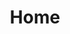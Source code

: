 ---
homepage: true
layout: homepage
title: Home
customPageTitle: Design pages that help users find information and services on GOV.UK
description: The GOV.UK Publishing Design Guide is an extension of the GOV.UK Design System, aimed at people working in the GOV.UK programme at the Government Digital Service.
image:
  src: /assets/images/homepage.svg
  alt: Two individual building block pieces connected to one another to create one structure.
whatsNewDate:
whatsNew:
documentItems:
  0:
    documentItemTitle: Components
    documentItemDescription: Save time with reusable, accessible components for forms, navigation, panels, tables and more.
    documentItemURL: /components
  1:
    documentItemTitle: Patterns
    documentItemDescription: Patterns are best practice design solutions for specific user-focused tasks.
    documentItemURL: /patterns
  2:
    documentItemTitle: Frontend templates
    documentItemDescription: Frontend templates are page-level objects that place components into a layout and articulate the design’s underlying content structure.
    documentItemURL: /frontend-templates
additionalInfo:
  title: GOV.UK guidance
  content:
    <p class="govuk-body">The GOV.UK Publishing Design Guide is part of a suite of guidance for working in and on GOV.UK which also includes:</p>
    <ul class="govuk-list">
      <li>
        <a class="govuk-link" href="https://govuk-app-design-history-a45c1af4a3dc.herokuapp.com/" rel="noopener noreferrer" target="_blank">App design history</a>
      </li>
      <li>
        <a class="govuk-link" href="https://components.publishing.service.gov.uk/component-guide" rel="noopener noreferrer" target="_blank">Component Guide</a>
      </li>
      <li>
        <a class="govuk-link" href="https://www.gov.uk/guidance/content-design" rel="noopener noreferrer" target="_blank">Content design guidance</a>
      </li>
      <li>
        <a class="govuk-link" href="https://design-system.service.gov.uk/" rel="noopener noreferrer" target="_blank">GOV.UK Design System</a>
      </li>
    </ul>
---